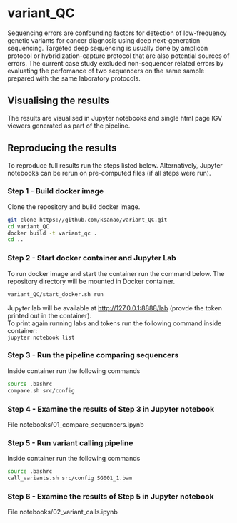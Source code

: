 # variant_QC
Sequencing errors are confounding factors for detection of low-frequency genetic variants for cancer diagnosis using deep next-generation sequencing. Targeted deep sequencing is usually done by amplicon protocol or hybridization-capture protocol that are also potential sources of errors. The current case study excluded non-sequencer related errors by evaluating the perfomance of two sequencers on the same sample prepared with the same laboratory protocols.

## Visualising the results
The results are visualised in Jupyter notebooks and single html page IGV viewers generated as part of the pipeline.

## Reproducing the results
To reproduce full results run the steps listed below.
Alternatively, Jupyter  notebooks can be rerun on pre-computed files (if all steps were run).

### Step 1 - Build docker image
Clone the repository and build docker image.  

```bash
git clone https://github.com/ksanao/variant_QC.git  
cd variant_QC  
docker build -t variant_qc .  
cd ..  
```

### Step 2 - Start docker container and Jupyter Lab
To run docker image and start the container run the command below. The repository directory will be mounted in Docker container.  

```bash
variant_QC/start_docker.sh run  
```

Jupyter lab will be available at http://127.0.0.1:8888/lab (provde the token printed out in the container).   
To print again running labs and tokens run the following command inside container:  
`jupyter notebook list` 

### Step 3 - Run the pipeline comparing sequencers
Inside container run the following commands  
   
```bash
source .bashrc   
compare.sh src/config
```

### Step 4 - Examine the results of Step 3 in Jupyter notebook
File notebooks/01_compare_sequencers.ipynb

### Step 5 - Run variant calling pipeline
Inside container run the following commands  

```bash
source .bashrc  
call_variants.sh src/config SG001_1.bam
```

### Step 6 - Examine the results of Step 5 in Jupyter notebook
File notebooks/02_variant_calls.ipynb
